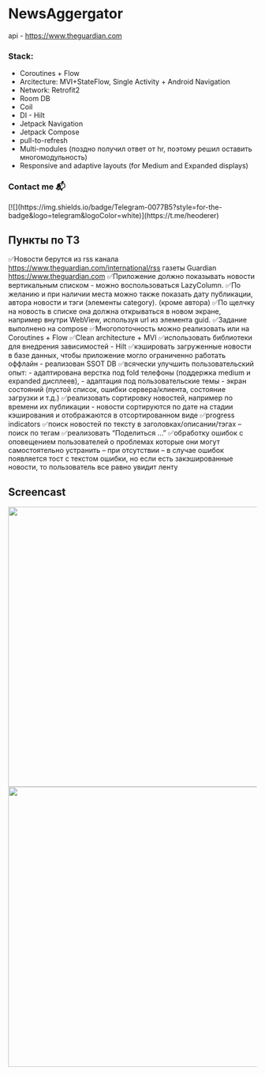 # NewsAggergator

api - https://www.theguardian.com

### Stack:
- Coroutines + Flow
- Arcitecture: MVI+StateFlow, Single Activity + Android Navigation
- Network: Retrofit2
- Room DB
- Coil
- DI - Hilt
- Jetpack Navigation
- Jetpack Compose
- pull-to-refresh
- Multi-modules (поздно получил ответ от hr, поэтому решил оставить многомодульность)
- Responsive and adaptive layouts (for Medium and Expanded displays)

### Contact me  📬

<p align="left">
[![](https://img.shields.io/badge/Telegram-0077B5?style=for-the-badge&logo=telegram&logoColor=white)](https://t.me/heoderer)
</p>

## Пункты по ТЗ
✅Новости берутся из rss канала https://www.theguardian.com/international/rss газеты Guardian https://www.theguardian.com
✅Приложение должно показывать новости вертикальным списком - можно воспользоваться LazyColumn.
✅По желанию и при наличии места можно также показать дату публикации, автора новости и тэги (элементы category). (кроме автора)
✅По щелчку на новость в списке она должна открываться в новом экране, например внутри WebView, используя url из элемента guid.
✅Задание выполнено на compose
✅Многопоточность можно реализовать или на Coroutines + Flow
✅Clean architecture + MVI
✅использовать библиотеки для внедрения зависимостей - Hilt
✅кэшировать загруженные новости в базе данных, чтобы приложение могло ограниченно работать оффлайн - реализован SSOT DB
✅всячески улучшить пользовательский опыт:
    - адаптирована верстка под fold телефоны (поддержка medium и expanded дисплеев), 
    - адаптация под пользовательские темы
    - экран состояний (пустой список, ошибки сервера/клиента, состояние загрузки и т.д.)
✅реализовать сортировку новостей, например по времени их публикации - новости сортируются по дате на стадии кэширования и отображаются в отсортированном виде
✅progress indicators
✅поиск новостей по тексту в заголовках/описании/тэгах – поиск по тегам
✅реализовать “Поделиться …”
✅обработку ошибок с оповещением пользователей о проблемах которые они могут самостоятельно устранить – при отсутствии – в случае ошибок появляется тост с текстом ошибки, но если есть закэшированные новости, то пользователь все равно увидит ленту


## Screencast

<img src="./demo/screencast_00.gif" width="800" height="567"> 
<img src="./demo/screencast_01.gif" width="800" height="567"> 